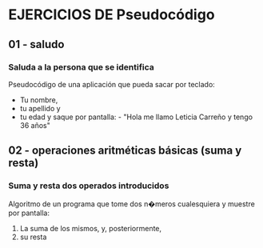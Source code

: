 # EJERCICIOS DE Pseudocódigo

## 01 - saludo
### Saluda a la persona que se identifica
 Pseudocódigo de una aplicación que pueda sacar por teclado:
   - Tu nombre, 
   - tu apellido y 
   - tu edad y 
 saque por pantalla:
    - "Hola me llamo Leticia Carreño y tengo 36 años"

## 02 - operaciones aritméticas básicas (suma y resta) 
### Suma y resta dos operados introducidos
 Algoritmo de un programa que tome dos n�meros cualesquiera y muestre por pantalla:
 1. La suma de los mismos, y, posteriormente,
 2. su resta

 